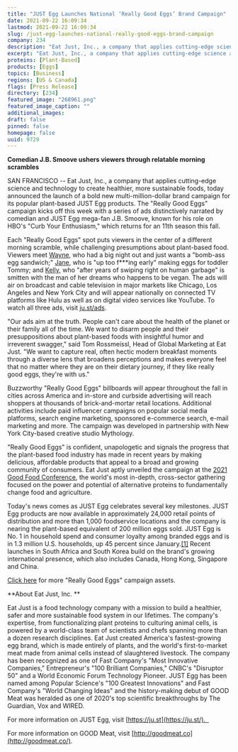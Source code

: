 ```yaml
---
title: "JUST Egg Launches National ‘Really Good Eggs’ Brand Campaign"
date: 2021-09-22 16:09:34
lastmod: 2021-09-22 16:09:34
slug: /just-egg-launches-national-really-good-eggs-brand-campaign
company: 234
description: "Eat Just, Inc., a company that applies cutting-edge science and technology to create healthier, more sustainable foods, today announced the launch of a bold new multi-million-dollar brand campaign for its popular plant-based JUST Egg products."
excerpt: "Eat Just, Inc., a company that applies cutting-edge science and technology to create healthier, more sustainable foods, today announced the launch of a bold new multi-million-dollar brand campaign for its popular plant-based JUST Egg products."
proteins: [Plant-Based]
products: [Eggs]
topics: [Business]
regions: [US & Canada]
flags: [Press Release]
directory: [234]
featured_image: "268961.png"
featured_image_caption: ""
additional_images:
draft: false
pinned: false
homepage: false
uuid: 9729
---
```

**Comedian J.B. Smoove ushers viewers through relatable morning
scrambles** 

SAN FRANCISCO \-- Eat Just, Inc., a company that applies cutting-edge
science and technology to create healthier, more sustainable foods,
today announced the launch of a bold new multi-million-dollar brand
campaign for its popular plant-based JUST Egg products. The "Really Good
Eggs" campaign kicks off this week with a series of ads distinctively
narrated by comedian and JUST Egg mega-fan J.B. Smoove, known for his
role on HBO's "Curb Your Enthusiasm," which returns for an 11th season
this fall.

Each "Really Good Eggs" spot puts viewers in the center of a different
morning scramble, while challenging presumptions about plant-based food.
Viewers meet [Wayne](https://vimeo.com/605056443), who had a big night
out and just wants a \"bomb-ass egg
sandwich;" [Jane](https://vimeo.com/605055963), who is "up too
f\*\*\*ing early" making eggs for toddler Tommy;
and [Kelly](https://vimeo.com/605056335), who "after years of swiping
right on human garbage" is smitten with the man of her dreams who
happens to be vegan. The ads will air on broadcast and cable television
in major markets like Chicago, Los Angeles and New York City and will
appear nationally on connected TV platforms like Hulu as well as on
digital video services like YouTube. To watch all three ads,
visit [ju.st/ads](http://ju.st/ads).

"Our ads aim at the truth. People can't care about the health of the
planet or their family all of the time. We want to disarm people and
their presuppositions about plant-based foods with insightful humor and
irreverent swagger," said Tom Rossmeissl, Head of Global Marketing at
Eat Just. "We want to capture real, often hectic modern breakfast
moments through a diverse lens that broadens perceptions and makes
everyone feel that no matter where they are on their dietary journey, if
they like really good eggs, they're with us."

Buzzworthy "Really Good Eggs" billboards will appear throughout the fall
in cities across America and in-store and curbside advertising will
reach shoppers at thousands of brick-and-mortar retail locations.
Additional activities include paid influencer campaigns on popular
social media platforms, search engine marketing, sponsored e-commerce
search, e-mail marketing and more. The campaign was developed in
partnership with New York City-based creative studio Mythology.

"Really Good Eggs" is confident, unapologetic and signals the progress
that the plant-based food industry has made in recent years by making
delicious, affordable products that appeal to a broad and growing
community of consumers. Eat Just aptly unveiled the campaign at
the [2021 Good Food
Conference](https://gfi.org/event/good-food-conference-2021/), the
world's most in-depth, cross-sector gathering focused on the power and
potential of alternative proteins to fundamentally change food and
agriculture.

Today\'s news comes as JUST Egg celebrates several key milestones. JUST
Egg products are now available in approximately 24,000 retail points of
distribution and more than 1,000 foodservice locations and the company
is nearing the plant-based equivalent of 200 million eggs sold. JUST Egg
is No. 1 in household spend and consumer loyalty among branded eggs and
is in 1.3 million U.S. households, up 45 percent since
January.[\[1\]](https://outlook.office.com/mail/sentitems/id/AQMkADI0OTIwZmJhLTg3YWYtNDgyZi1hYjk0LTNkYTg5ODdjM2VkZgBGAAAD4N%2BDpGTxy02kIcAFOmffBgcAD%2F6D9GbGt0%2BVN76PBzBzqwAAAgEJAAAAD%2F6D9GbGt0%2BVN76PBzBzqwABxG6NmgAAAA%3D%3D#x__ftn1) Recent
launches in South Africa and South Korea build on the brand's growing
international presence, which also includes Canada, Hong Kong, Singapore
and China. 

[Click
here](https://drive.google.com/drive/folders/1qwKu0_BHOoojPUWrM-Lk9eYqBLLEY0s0?usp=sharing) for
more "Really Good Eggs" campaign assets.

**About Eat Just, Inc. **

Eat Just is a food technology company with a mission to build a
healthier, safer and more sustainable food system in our lifetimes. The
company\'s expertise, from functionalizing plant proteins to culturing
animal cells, is powered by a world-class team of scientists and chefs
spanning more than a dozen research disciplines. Eat Just created
America's fastest-growing egg brand, which is made entirely of plants,
and the world's first-to-market meat made from animal cells instead of
slaughtered livestock. The company has been recognized as one of Fast
Company's "Most Innovative Companies," Entrepreneur's "100 Brilliant
Companies," CNBC's "Disruptor 50" and a World Economic Forum Technology
Pioneer. JUST Egg has been named among Popular Science's "100 Greatest
Innovations" and Fast Company's "World Changing Ideas" and the
history-making debut of GOOD Meat was heralded as one of 2020\'s top
scientific breakthroughs by The Guardian, Vox and WIRED.

For more information on JUST Egg,
visit [https://ju.st](https://ju.st/).  

For more information on GOOD Meat,
visit [http://goodmeat.co](http://goodmeat.co/).
